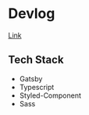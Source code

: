 # Devlog

[Link](https://www.apexcel.blog)

## Tech Stack

- Gatsby
- Typescript
- Styled-Component
- Sass
